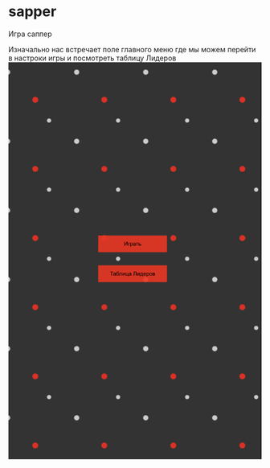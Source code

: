 # sapper
Игра саппер

Изначально нас встречает поле главного меню где мы можем перейти в настроки игры и посмотреть таблицу Лидеров
![Alt text](image.png)
